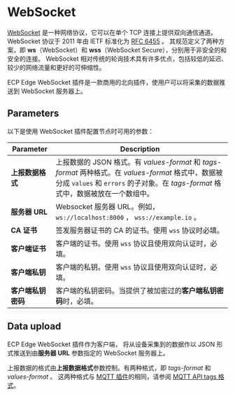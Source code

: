 # WebSocket

[WebSocket] 是一种网络协议，它可以在单个 TCP 连接上提供双向通信通道。
WebSocket 协议于 2011 年由 IETF 标准化为 [RFC 6455] 。
其规范定义了两种方案，即 **ws**（WebSocket）和 **wss**（WebSocket Secure），分别用于非安全的和安全的连接。
WebSocket 相对传统的轮询技术具有许多优点，包括较低的延迟、较少的网络流量和更好的可伸缩性。

ECP Edge WebSocket 插件是一款商用的北向插件，使用户可以将采集的数据推送到 WebSocket 服务器上。

## Parameters

以下是使用 WebSocket 插件配置节点时可用的参数：

| Parameter                       | Description                                                  |
| ------------------------------- | ------------------------------------------------------------ |
| **上报数据格式**                | 上报数据的 JSON 格式。有 *values-format* 和 *tags-format* 两种格式。在 *values-format* 格式中，数据被分成 `values` 和 `errors` 的子对象。在 *tags-format* 格式中，数据被放在一个数组中。|
| **服务器 URL**                  | Websocket 服务器 URL。例如，`ws://localhost:8000` ， `wss://example.io` 。|
| **CA 证书**                     | 签发服务器证书的 CA 的证书。使用 `wss` 协议时必填。                       |
| **客户端证书**                  | 客户端的证书。使用 `wss` 协议且使用双向认证时，必填。               |
| **客户端私钥**                  | 客户端的私钥。使用 `wss` 协议且使用双向认证时，必填。                     |
| **客户端私钥密码**              | 客户端的私钥密码。当提供了被加密过的**客户端私钥密码**时，必填。          |

## Data upload

ECP Edge WebSocket 插件作为客户端， 将从设备采集到的数据作以 JSON 形式推送到由**服务器 URL** 参数指定的 WebSocket 服务器上。

上报数据的格式由**上报数据格式**参数控制。有两种格式，即 *tags-format* 和 *values-format* 。
这两种格式与 [MQTT 插件]的相同，请参阅 [MQTT API tags 格式]。


[WebSocket]: https://en.wikipedia.org/wiki/WebSocke://en.wikipedia.org/wiki/WebSocket
[RFC 6455]: https://datatracker.ietf.org/doc/html/rfc6455
[MQTT 插件]: ../mqtt/overview.md
[MQTT API tags 格式]: ../mqtt/api.md#tags-format

